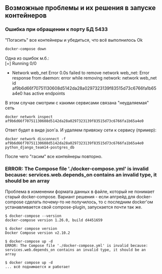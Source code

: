 ## Возможные проблемы и их решения в запуске контейнеров
### Ошибка при обращении к порту БД 5433
"Погасить" все контейнеры и убедиться, что всё выполнилось Ok
```bash
docker-compose down
```
Одна из ошибок м.б.:  
[+] Running 0/0
 - Network web_net  Error                                                                                                                                                          0.0s 
failed to remove network web_net: Error response from daemon: error while removing network: network web_net id af9b6d66f70751130608d5142da28a0297323139f83515d73c6766fa1b65a4e0 has active endpoints
  
В этом случае смотрим с какими сервисами связана "неудаляемая" сеть
```
docker network inspect af9b6d66f70751130608d5142da28a0297323139f83515d73c6766fa1b65a4e0
```
Ответ будет в виде json'а. И удаляем привязку сети к сервису (пример):
```
docker network disconnect -f af9b6d66f70751130608d5142da28a0297323139f83515d73c6766fa1b65a4e0 python_django_team14-postgres_db
```
После чего "гасим" все контейнеры повторно.

### ERROR: The Compose file './docker-compose.yml' is invalid because: services.web.depends_on contains an invalid type, it should be an array
Проблема в изменении формата данных в файле, который не понимает старый docker-compose. Вариант решения - если апгрейд для docker-compose сделать почему-то не получилось, то с последним docker'ом устанавливается свой compose-plugin, запускается почти так же.
```
$ docker-compose --version
docker-compose version 1.26.0, build d4451659

$ docker compose version
Docker Compose version v2.10.2

$ docker-compose up -d
ERROR: The Compose file './docker-compose.yml' is invalid because:
services.web.depends_on contains an invalid type, it should be an array

$ docker compose up -d
... всё поднимается и работает
```

